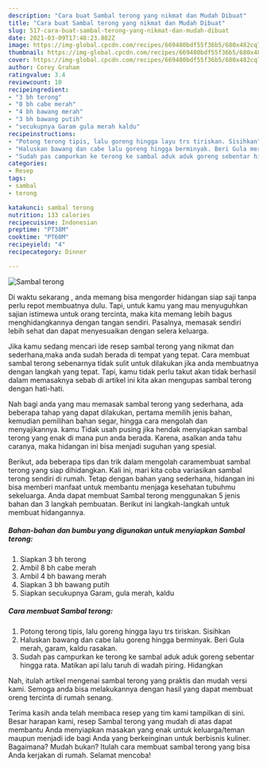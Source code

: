 ```yaml
---
description: "Cara buat Sambal terong yang nikmat dan Mudah Dibuat"
title: "Cara buat Sambal terong yang nikmat dan Mudah Dibuat"
slug: 517-cara-buat-sambal-terong-yang-nikmat-dan-mudah-dibuat
date: 2021-03-09T17:48:23.882Z
image: https://img-global.cpcdn.com/recipes/669480bdf55f36b5/680x482cq70/sambal-terong-foto-resep-utama.jpg
thumbnail: https://img-global.cpcdn.com/recipes/669480bdf55f36b5/680x482cq70/sambal-terong-foto-resep-utama.jpg
cover: https://img-global.cpcdn.com/recipes/669480bdf55f36b5/680x482cq70/sambal-terong-foto-resep-utama.jpg
author: Corey Graham
ratingvalue: 3.4
reviewcount: 10
recipeingredient:
- "3 bh terong"
- "8 bh cabe merah"
- "4 bh bawang merah"
- "3 bh bawang putih"
- "secukupnya Garam gula merah kaldu"
recipeinstructions:
- "Potong terong tipis, lalu goreng hingga layu trs tiriskan. Sisihkan"
- "Haluskan bawang dan cabe lalu goreng hingga berminyak. Beri Gula merah, garam, kaldu rasakan."
- "Sudah pas campurkan ke terong ke sambal aduk aduk goreng sebentar hingga rata. Matikan api lalu taruh di wadah piring. Hidangkan"
categories:
- Resep
tags:
- sambal
- terong

katakunci: sambal terong 
nutrition: 133 calories
recipecuisine: Indonesian
preptime: "PT38M"
cooktime: "PT60M"
recipeyield: "4"
recipecategory: Dinner

---
```



![Sambal terong](https://img-global.cpcdn.com/recipes/669480bdf55f36b5/680x482cq70/sambal-terong-foto-resep-utama.jpg)

Di waktu  sekarang , anda memang bisa mengorder hidangan siap saji tanpa perlu repot membuatnya dulu. Tapi, untuk kamu yang mau menyuguhkan sajian istimewa untuk orang tercinta, maka kita memang lebih bagus menghidangkannya dengan tangan sendiri. Pasalnya, memasak sendiri lebih sehat dan dapat menyesuaikan dengan selera keluarga.

Jika kamu sedang mencari ide resep sambal terong yang nikmat dan sederhana,maka anda sudah berada di tempat yang tepat. Cara membuat sambal terong  sebenarnya tidak sulit untuk dilakukan jika anda membuatnya dengan langkah yang tepat. Tapi, kamu tidak perlu takut akan tidak berhasil dalam memasaknya 
sebab di artikel ini kita akan mengupas sambal terong dengan hati-hati.  



Nah bagi anda yang mau memasak sambal terong yang sederhana, ada beberapa tahap yang dapat dilakukan, pertama memilih jenis bahan, kemudian pemilihan bahan segar, hingga cara mengolah dan menyajikannya. kamu Tidak usah pusing jika hendak menyiapkan sambal terong yang enak di mana pun anda berada. Karena, asalkan anda  tahu caranya, maka hidangan ini bisa menjadi suguhan yang spesial.

Berikut, ada beberapa tips dan trik dalam mengolah caramembuat sambal terong yang siap dihidangkan. Kali ini, mari kita coba variasikan sambal terong sendiri di rumah. Tetap dengan bahan yang sederhana, hidangan ini bisa memberi manfaat untuk membantu menjaga kesehatan tubuhmu sekeluarga. Anda dapat membuat Sambal terong menggunakan 5 jenis bahan dan 3 langkah pembuatan. Berikut ini langkah-langkah untuk membuat hidangannya.

<!--inarticleads1-->

##### Bahan-bahan dan bumbu yang digunakan untuk menyiapkan Sambal terong:

1. Siapkan 3 bh terong
1. Ambil 8 bh cabe merah
1. Ambil 4 bh bawang merah
1. Siapkan 3 bh bawang putih
1. Siapkan secukupnya Garam, gula merah, kaldu




<!--inarticleads2-->

##### Cara membuat Sambal terong:

1. Potong terong tipis, lalu goreng hingga layu trs tiriskan. Sisihkan
1. Haluskan bawang dan cabe lalu goreng hingga berminyak. Beri Gula merah, garam, kaldu rasakan.
1. Sudah pas campurkan ke terong ke sambal aduk aduk goreng sebentar hingga rata. Matikan api lalu taruh di wadah piring. Hidangkan




Nah, itulah artikel mengenai  sambal terong  yang praktis dan mudah versi kami. Semoga anda bisa melakukannya dengan hasil yang dapat membuat oreng tercinta di rumah senang. 

Terima kasih anda telah membaca resep yang tim kami tampilkan di sini. Besar harapan kami, resep  Sambal terong yang mudah di atas dapat membantu Anda menyiapkan masakan yang enak untuk keluarga/teman maupun menjadi ide bagi Anda yang berkeinginan untuk berbisnis kuliner. Bagaimana? Mudah bukan? Itulah cara membuat sambal terong yang bisa Anda kerjakan di rumah. Selamat mencoba!

